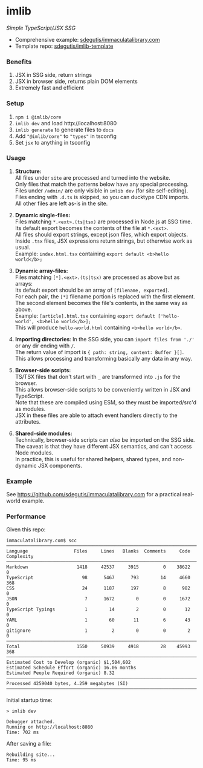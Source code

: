 # imlib

*Simple TypeScript/JSX SSG*

* Comprehensive example: [sdegutis/immaculatalibrary.com](https://github.com/sdegutis/immaculatalibrary.com)
* Template repo: [sdegutis/imlib-template](https://github.com/sdegutis/imlib-template)

### Benefits

1. JSX in SSG side, return strings
2. JSX in browser side, returns plain DOM elements
3. Extremely fast and efficient

### Setup

1. `npm i @imlib/core`
2. `imlib dev` and load http://localhost:8080
3. `imlib generate` to generate files to `docs`
4. Add `"@imlib/core"` to `"types"` in tsconfig
5. Set `jsx` to anything in tsconfig

### Usage

1. **Structure:**  
   All files under `site` are processed and turned into the website.  
   Only files that match the patterns below have any special processing.  
   Files under `/admin/` are only visible in `imlib dev` (for site self-editing).  
   Files ending with `.d.ts` is skipped, so you can ducktype CDN imports.  
   All other files are left as-is in the site.

2. **Dynamic single-files:**  
   Files matching `*.<ext>.(ts|tsx)` are processed in Node.js at SSG time.  
   Its default export becomes the contents of the file at `*.<ext>`.  
   All files should export strings, except json files, which export objects.  
   Inside `.tsx` files, JSX expressions return strings, but otherwise work as usual.  
   Example: `index.html.tsx` containing `export default <b>hello world</b>;`

3. **Dynamic array-files:**  
   Files matching `[*].<ext>.(ts|tsx)` are processed as above but as arrays:  
   Its default export should be an array of `[filename, exported]`.  
   For each pair, the `[*]` filename portion is replaced with the first element.  
   The second element becomes the file's contents, in the same way as above.  
   Example: `[article].html.tsx` containing `export default ['hello-world', <b>hello world</b>];`  
   This will produce `hello-world.html` containing `<b>hello world</b>`.

4. **Importing directories**:
   In the SSG side, you can `import files from './'` or any dir ending with `/`.  
   The return value of import is `{ path: string, content: Buffer }[]`.  
   This allows processing and transforming basically any data in any way.

5. **Browser-side scripts:**  
   TS/TSX files that don't start with `_` are transformed into `.js` for the browser.  
   This allows browser-side scripts to be conveniently written in JSX and TypeScript.  
   Note that these are compiled using ESM, so they must be imported/src'd as modules.  
   JSX in these files are able to attach event handlers directly to the attributes.

6. **Shared-side modules:**  
   Technically, browser-side scripts can *also* be imported on the SSG side.  
   The caveat is that they have different JSX semantics, and can't access Node modules.  
   In practice, this is useful for shared helpers, shared types, and non-dynamic JSX components.

### Example

See https://github.com/sdegutis/immaculatalibrary.com for a practical real-world example.

### Performance

Given this repo:

```
immaculatalibrary.com$ scc
───────────────────────────────────────────────────────────────────────────────
Language                 Files     Lines   Blanks  Comments     Code Complexity
───────────────────────────────────────────────────────────────────────────────
Markdown                  1418     42537     3915         0    38622          0
TypeScript                  98      5467      793        14     4660        368
CSS                         24      1187      197         8      982          0
JSON                         7      1672        0         0     1672          0
TypeScript Typings           1        14        2         0       12          0
YAML                         1        60       11         6       43          0
gitignore                    1         2        0         0        2          0
───────────────────────────────────────────────────────────────────────────────
Total                     1550     50939     4918        28    45993        368
───────────────────────────────────────────────────────────────────────────────
Estimated Cost to Develop (organic) $1,504,602
Estimated Schedule Effort (organic) 16.06 months
Estimated People Required (organic) 8.32
───────────────────────────────────────────────────────────────────────────────
Processed 4259040 bytes, 4.259 megabytes (SI)
───────────────────────────────────────────────────────────────────────────────
```

Initial startup time:

```
> imlib dev

Debugger attached.
Running on http://localhost:8080
Time: 702 ms
```

After saving a file:

```
Rebuilding site...
Time: 95 ms
```
